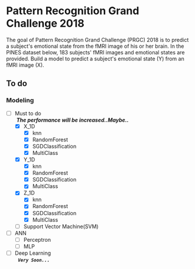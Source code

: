 # Pattern Recognition Grand Challenge 2018 
The goal of Pattern Recognition Grand Challenge (PRGC) 2018 is to predict a subject's emotional state from the fMRI image of his or her brain. In the PINES dataset below, 183 subjects' fMRI images and emotional states are provided. Build a model to predict a subject's emotional state (Y) from an fMRI image (X).


To do
------------------------
### Modeling
- [ ] Must to do<br />
  <i>**The performance will be increased..Maybe..**</i>
  - [X] X_1D
    - [X] knn
    - [X] RandomForest
    - [X] SGDClassification
    - [X] MultiClass
    
  - [X] Y_1D
    - [X] knn
    - [X] RandomForest
    - [X] SGDClassification
    - [X] MultiClass
    
  - [X] Z_1D
    - [X] knn
    - [X] RandomForest
    - [X] SGDClassification
    - [X] MultiClass
    
  - [ ] Support Vector Machine(SVM)  
    
 - [ ] ANN
   - [ ] Perceptron
   - [ ] MLP
   
 - [ ] Deep Learning<br />
   <i>**`Very Soon...`**</i>
